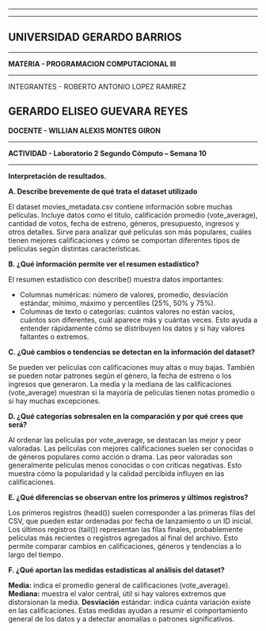 --------------------------------------------------------------------
--------------------------------------------------------------------
UNIVERSIDAD GERARDO BARRIOS
--------------------------------------------------------------------
--------------------------------------------------------------------

**MATERIA -
PROGRAMACION COMPUTACIONAL III**

--------------------------------------------------------------------


INTEGRANTES - 
ROBERTO ANTONIO LOPEZ RAMIREZ 

GERARDO ELISEO GUEVARA REYES 
--------------------------------------------------------------------

**DOCENTE -
WILLIAN ALEXIS MONTES GIRON**

--------------------------------------------------------------------

**ACTIVIDAD - 
Laboratorio 2 Segundo Cómputo – Semana 10**

--------------------------------------------------------------------

**Interpretación de resultados.**

**A. Describe brevemente de qué trata el dataset utilizado**

El dataset movies_metadata.csv contiene información sobre muchas películas. Incluye datos como el título, 
calificación promedio (vote_average), cantidad de votos, fecha de estreno, géneros, presupuesto, ingresos y otros detalles. 
Sirve para analizar qué películas son más populares, cuáles tienen mejores calificaciones y cómo se comportan diferentes tipos de
películas según distintas características.

**B. ¿Qué información permite ver el resumen estadístico?**

El resumen estadístico con describe() muestra datos importantes:
- Columnas numéricas: número de valores, promedio, desviación estándar, mínimo, máximo y percentiles (25%, 50% y 75%).
- Columnas de texto o categorías: cuántos valores no están vacíos, cuántos son diferentes, cuál aparece más y cuántas veces.
Esto ayuda a entender rápidamente cómo se distribuyen los datos y si hay valores faltantes o extremos.

**C. ¿Qué cambios o tendencias se detectan en la información del dataset?**

Se pueden ver películas con calificaciones muy altas o muy bajas.
También se pueden notar patrones según el género, la fecha de estreno o los ingresos que generaron.
La media y la mediana de las calificaciones (vote_average) muestran si la mayoría de películas tienen notas promedio o si hay muchas excepciones.

**D. ¿Qué categorías sobresalen en la comparación y por qué crees que será?**

Al ordenar las películas por vote_average, se destacan las mejor y peor valoradas.
Las películas con mejores calificaciones suelen ser conocidas o de géneros populares como acción o drama.
Las peor valoradas son generalmente películas menos conocidas o con críticas negativas.
Esto muestra cómo la popularidad y la calidad percibida influyen en las calificaciones.

**E. ¿Qué diferencias se observan entre los primeros y últimos registros?**

Los primeros registros (head()) suelen corresponder a las primeras filas del CSV, que pueden estar ordenadas por fecha de lanzamiento o un ID inicial.
Los últimos registros (tail()) representan las filas finales, probablemente películas más recientes o registros agregados al final del archivo.
Esto permite comparar cambios en calificaciones, géneros y tendencias a lo largo del tiempo.

**F. ¿Qué aportan las medidas estadísticas al análisis del dataset?**

**Media:**   indica el promedio general de calificaciones (vote_average).
**Mediana:** muestra el valor central, útil si hay valores extremos que distorsionan la media.
**Desviación**  estándar: indica cuánta variación existe en las calificaciones. Estas medidas ayudan a resumir el comportamiento general de los datos y a detectar anomalías o patrones significativos.

